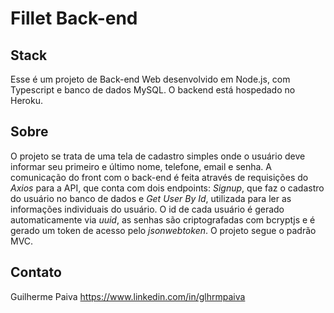 # **Fillet Back-end**

## Stack
Esse é um projeto de Back-end Web desenvolvido em Node.js, com Typescript e banco de dados MySQL. O backend está hospedado no Heroku.

## Sobre
O projeto se trata de uma tela de cadastro simples onde o usuário deve informar seu primeiro e último nome, telefone, email e senha. A comunicação do front com o back-end é feita através de requisições do _Axios_ para a API, que conta com dois endpoints: _Signup_, que faz o cadastro do usuário no banco de dados e _Get User By Id_, utilizada para ler as informações individuais do usuário. O id de cada usuário é gerado automaticamente via _uuid_, as senhas são criptografadas com bcryptjs e é gerado um token de acesso pelo _jsonwebtoken_. O projeto segue o padrão MVC.

## Contato
Guilherme Paiva
https://www.linkedin.com/in/glhrmpaiva
